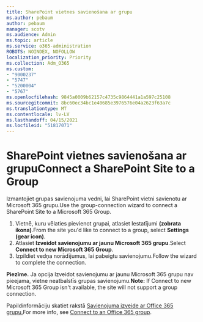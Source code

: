 ```yaml
---
title: SharePoint vietnes savienošana ar grupu
ms.author: pebaum
author: pebaum
manager: scotv
ms.audience: Admin
ms.topic: article
ms.service: o365-administration
ROBOTS: NOINDEX, NOFOLLOW
localization_priority: Priority
ms.collection: Adm_O365
ms.custom:
- "9000237"
- "5747"
- "5200004"
- "5767"
ms.openlocfilehash: 9845a0009b62157c4735c9864441a1a597c25108
ms.sourcegitcommit: 8bc60ec34bc1e40685e3976576e04a2623f63a7c
ms.translationtype: MT
ms.contentlocale: lv-LV
ms.lasthandoff: 04/15/2021
ms.locfileid: "51817071"
---
```

# <a name="connect-a-sharepoint-site-to-a-group"></a><span data-ttu-id="380a0-102">SharePoint vietnes savienošana ar grupu</span><span class="sxs-lookup"><span data-stu-id="380a0-102">Connect a SharePoint Site to a Group</span></span>

<span data-ttu-id="380a0-103">Izmantojiet grupas savienojuma vedni, lai SharePoint vietni savienotu ar Microsoft 365 grupu.</span><span class="sxs-lookup"><span data-stu-id="380a0-103">Use the group-connection wizard to connect a SharePoint Site to a Microsoft 365 Group.</span></span>

1. <span data-ttu-id="380a0-104">Vietnē, kuru vēlaties pievienot grupai, atlasiet Iestatījumi  **(zobrata ikona)**.</span><span class="sxs-lookup"><span data-stu-id="380a0-104">From the site you'd like to connect to a group, select  **Settings (gear icon)**.</span></span>
2. <span data-ttu-id="380a0-105">Atlasiet  **Izveidot savienojumu ar jaunu Microsoft 365 grupu**.</span><span class="sxs-lookup"><span data-stu-id="380a0-105">Select  **Connect to new Microsoft 365 Group**.</span></span>
3. <span data-ttu-id="380a0-106">Izpildiet vedņa norādījumus, lai pabeigtu savienojumu.</span><span class="sxs-lookup"><span data-stu-id="380a0-106">Follow the wizard to complete the connection.</span></span>

<span data-ttu-id="380a0-107">**Piezīme.**  Ja opcija Izveidot savienojumu ar jaunu Microsoft 365 grupu nav pieejama, vietne neatbalstīs grupas savienojumu.</span><span class="sxs-lookup"><span data-stu-id="380a0-107">**Note:**  If Connect to new Microsoft 365 Group isn't available, the site will not support a group connection.</span></span>

<span data-ttu-id="380a0-108">Papildinformāciju skatiet rakstā [Savienojuma izveide ar Office 365 grupu.](https://docs.microsoft.com/sharepoint/dev/transform/modernize-connect-to-office365-group)</span><span class="sxs-lookup"><span data-stu-id="380a0-108">For more info, see  [Connect to an Office 365 group](https://docs.microsoft.com/sharepoint/dev/transform/modernize-connect-to-office365-group).</span></span>